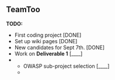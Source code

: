 ## TeamToo

<b>TODO:</b>
- First coding project [DONE]
- Set up wiki pages [DONE]
- New candidates for Sept 7th. [DONE]
- Work on <b>Deliverable 1</b> [____]
- - OWASP sub-project selection [____]
  - 
